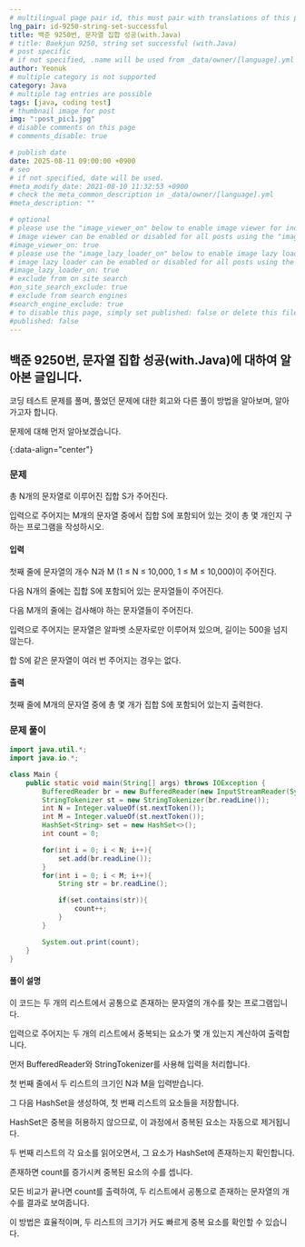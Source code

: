 ```yaml
---
# multilingual page pair id, this must pair with translations of this page. (This name must be unique)
lng_pair: id-9250-string-set-successful
title: 백준 9250번, 문자열 집합 성공(with.Java)
# title: Baekjun 9250, string set successful (with.Java)
# post specific
# if not specified, .name will be used from _data/owner/[language].yml
author: Yeonuk
# multiple category is not supported
category: Java
# multiple tag entries are possible
tags: [java, coding test]
# thumbnail image for post
img: ":post_pic1.jpg"
# disable comments on this page
# comments_disable: true

# publish date
date: 2025-08-11 09:00:00 +0900
# seo
# if not specified, date will be used.
#meta_modify_date: 2021-08-10 11:32:53 +0900
# check the meta_common_description in _data/owner/[language].yml
#meta_description: ""

# optional
# please use the "image_viewer_on" below to enable image viewer for individual pages or posts (_posts/ or [language]/_posts folders).
# image viewer can be enabled or disabled for all posts using the "image_viewer_posts: true" setting in _data/conf/main.yml.
#image_viewer_on: true
# please use the "image_lazy_loader_on" below to enable image lazy loader for individual pages or posts (_posts/ or [language]/_posts folders).
# image lazy loader can be enabled or disabled for all posts using the "image_lazy_loader_posts: true" setting in _data/conf/main.yml.
#image_lazy_loader_on: true
# exclude from on site search
#on_site_search_exclude: true
# exclude from search engines
#search_engine_exclude: true
# to disable this page, simply set published: false or delete this file
#published: false
---
```


<!-- outline-start -->

## 백준 9250번, 문자열 집합 성공(with.Java)에 대하여 알아본 글입니다.

코딩 테스트 문제를 풀며, 풀었던 문제에 대한 회고와 다른 풀이 방법을 알아보며, 알아가고자 합니다.

문제에 대해 먼저 알아보겠습니다.

{:data-align="center"}

<!-- outline-end -->

### 문제

총 N개의 문자열로 이루어진 집합 S가 주어진다.

입력으로 주어지는 M개의 문자열 중에서 집합 S에 포함되어 있는 것이 총 몇 개인지 구하는 프로그램을 작성하시오.

#### 입력

첫째 줄에 문자열의 개수 N과 M (1 ≤ N ≤ 10,000, 1 ≤ M ≤ 10,000)이 주어진다.

다음 N개의 줄에는 집합 S에 포함되어 있는 문자열들이 주어진다.

다음 M개의 줄에는 검사해야 하는 문자열들이 주어진다.

입력으로 주어지는 문자열은 알파벳 소문자로만 이루어져 있으며, 길이는 500을 넘지 않는다.

합 S에 같은 문자열이 여러 번 주어지는 경우는 없다.

#### 출력

첫째 줄에 M개의 문자열 중에 총 몇 개가 집합 S에 포함되어 있는지 출력한다.

### 문제 풀이

```java
import java.util.*;
import java.io.*;

class Main {
    public static void main(String[] args) throws IOException {
        BufferedReader br = new BufferedReader(new InputStreamReader(System.in));
        StringTokenizer st = new StringTokenizer(br.readLine());
        int N = Integer.valueOf(st.nextToken());
        int M = Integer.valueOf(st.nextToken());
        HashSet<String> set = new HashSet<>();
        int count = 0;

        for(int i = 0; i < N; i++){
            set.add(br.readLine());
        }
        for(int i = 0; i < M; i++){
            String str = br.readLine();

            if(set.contains(str)){
                count++;
            }
        }

        System.out.print(count);
    }
}
```

#### 풀이 설명

이 코드는 두 개의 리스트에서 공통으로 존재하는 문자열의 개수를 찾는 프로그램입니다.

입력으로 주어지는 두 개의 리스트에서 중복되는 요소가 몇 개 있는지 계산하여 출력합니다.

먼저 BufferedReader와 StringTokenizer를 사용해 입력을 처리합니다.

첫 번째 줄에서 두 리스트의 크기인 N과 M을 입력받습니다.

그 다음 HashSet을 생성하여, 첫 번째 리스트의 요소들을 저장합니다.

HashSet은 중복을 허용하지 않으므로, 이 과정에서 중복된 요소는 자동으로 제거됩니다.

두 번째 리스트의 각 요소를 읽어오면서, 그 요소가 HashSet에 존재하는지 확인합니다.

존재하면 count를 증가시켜 중복된 요소의 수를 셉니다.

모든 비교가 끝나면 count를 출력하여, 두 리스트에서 공통으로 존재하는 문자열의 개수를 결과로 보여줍니다.

이 방법은 효율적이며, 두 리스트의 크기가 커도 빠르게 중복 요소를 확인할 수 있습니다.
